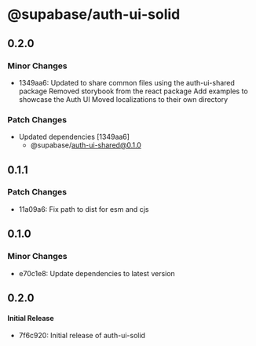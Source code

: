 # @supabase/auth-ui-solid

## 0.2.0

### Minor Changes

- 1349aa6: Updated to share common files using the auth-ui-shared package
  Removed storybook from the react package
  Add examples to showcase the Auth UI
  Moved localizations to their own directory

### Patch Changes

- Updated dependencies [1349aa6]
  - @supabase/auth-ui-shared@0.1.0

## 0.1.1

### Patch Changes

- 11a09a6: Fix path to dist for esm and cjs

## 0.1.0

### Minor Changes

- e70c1e8: Update dependencies to latest version

## 0.2.0

#### Initial Release

- 7f6c920: Initial release of auth-ui-solid
